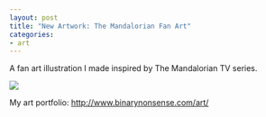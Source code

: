 ```yaml
---
layout: post
title: "New Artwork: The Mandalorian Fan Art"
categories:
- art
---
```


<p>
A fan art illustration I made inspired by The Mandalorian TV series.
</p>

<p>
<img src="http://www.binarynonsense.com/imgs/art/full/alvaro-garcia-mando-01-reducedforweb.jpg" class="tall-img" />
</p>

<p>My art portfolio: <a href="http://www.binarynonsense.com/art/">http://www.binarynonsense.com/art/</a></p>
